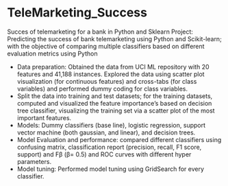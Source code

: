 # TeleMarketing_Success
Succes of telemarketing for a bank in Python and Sklearn
Project: Predicting the success of bank telemarketing using Python and Scikit-learn; with the objective of comparing multiple classifiers based on different evaluation metrics using Python
-	Data preparation: Obtained the data from UCI ML repository with 20 features and 41,188 instances. Explored the data using scatter plot visualization (for continuous features) and cross-tabs (for class variables) and performed dummy coding for class variables.
-	Split the data into training and test datasets; for the training datasets, computed and visualized the feature importance’s based on decision tree classifier, visualizing the training set via a scatter plot of the most important features.
-	Models: Dummy classifiers (base line), logistic regression, support vector machine (both gaussian, and linear), and decision trees. 
-	Model Evaluation and performance: compared different classifiers using confusing matrix, classification report (precision, recall, F1 score, support) and Fβ (β= 0.5) and ROC curves with different hyper parameters. 
-	Model tuning: Performed model tuning using GridSearch for every classifier. 

